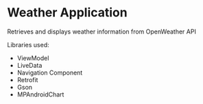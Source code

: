 # Weather Application

Retrieves and displays weather information from OpenWeather API

Libraries used:
- ViewModel
- LiveData
- Navigation Component
- Retrofit
- Gson
- MPAndroidChart
